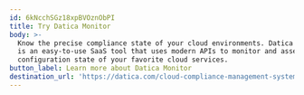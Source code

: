 ```yaml
---
id: 6kNcchSGz18xpBVOznObPI
title: Try Datica Monitor
body: >-
  Know the precise compliance state of your cloud environments. Datica Monitor
  is an easy-to-use SaaS tool that uses modern APIs to monitor and assess the
  configuration state of your favorite cloud services.
button_label: Learn more about Datica Monitor
destination_url: 'https://datica.com/cloud-compliance-management-system/'
---
```


  
